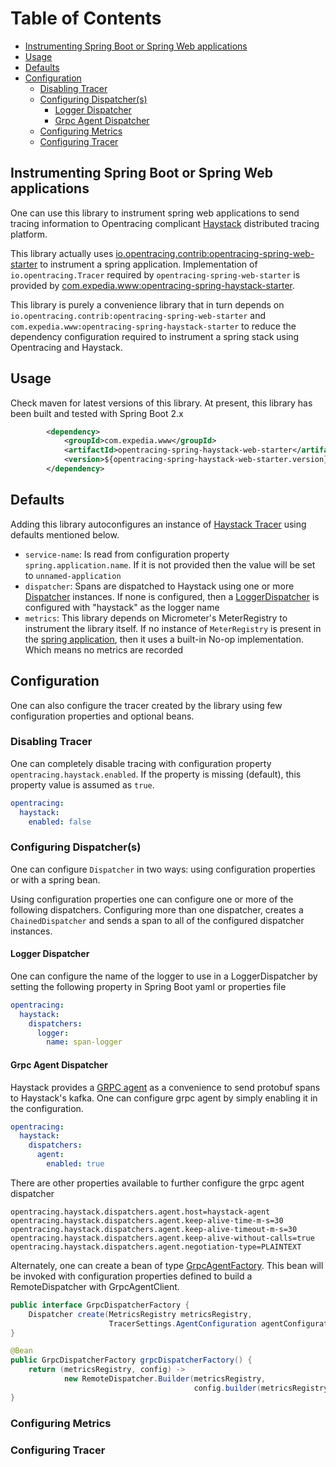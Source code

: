 Table of Contents
=================

* [Instrumenting Spring Boot or Spring Web applications](#instrumenting-spring-boot-or-spring-web-applications)
* [Usage](#usage)
* [Defaults](#defaults)
* [Configuration](#configuration)
   * [Disabling Tracer](#disabling-tracer)
   * [Configuring Dispatcher(s)](#configuring-dispatchers)
      * [Logger Dispatcher](#logger-dispatcher)
      * [Grpc Agent Dispatcher](#grpc-agent-dispatcher)
   * [Configuring Metrics](#configuring-metrics)
  * [Configuring Tracer](#configuring-tracer)


## Instrumenting Spring Boot or Spring Web applications

One can use this library to instrument spring web applications to send tracing information to Opentracing complicant [Haystack](https://expediadotcom.github.io/haystack/) distributed tracing platform. 

This library actually uses [io.opentracing.contrib:opentracing-spring-web-starter](https://github.com/opentracing-contrib/java-spring-web) to instrument a spring application. Implementation of `io.opentracing.Tracer` required by `opentracing-spring-web-starter` is provided by [com.expedia.www:opentracing-spring-haystack-starter](https://github.com/ExpediaDotCom/haystack-client-java/blob/opentracing-spring-haystack-starter/integrations/opentracing-spring-haystack-starter/src/main/java/com/expedia/haystack/opentracing/spring/starter/TracerConfigurer.java).

This library is purely a convenience library that in turn depends on `io.opentracing.contrib:opentracing-spring-web-starter` and `com.expedia.www:opentracing-spring-haystack-starter` to reduce the dependency configuration required to instrument a spring stack using Opentracing and Haystack.

## Usage

Check maven for latest versions of this library. At present, this library has been built and tested with Spring Boot 2.x

```xml
        <dependency>
            <groupId>com.expedia.www</groupId>
            <artifactId>opentracing-spring-haystack-web-starter</artifactId>
            <version>${opentracing-spring-haystack-web-starter.version}</version>
        </dependency>
```

## Defaults

Adding this library autoconfigures an instance of [Haystack Tracer](https://github.com/ExpediaDotCom/haystack-client-java/blob/opentracing-spring-haystack-starter/core/src/main/java/com/expedia/www/haystack/client/Tracer.java) using defaults mentioned below. 

* `service-name`: Is read from configuration property `spring.application.name`. If it is not provided then the value will be set to `unnamed-application`
* `dispatcher`: Spans are dispatched to Haystack using one or more [Dispatcher](https://github.com/ExpediaDotCom/haystack-client-java/blob/opentracing-spring-haystack-starter/core/src/main/java/com/expedia/www/haystack/client/dispatchers/Dispatcher.java) instances. If none is configured, then a [LoggerDispatcher](https://github.com/ExpediaDotCom/haystack-client-java/blob/opentracing-spring-haystack-starter/core/src/main/java/com/expedia/www/haystack/client/dispatchers/LoggerDispatcher.java) is configured with "haystack" as the logger name
* `metrics`: This library depends on Micrometer's MeterRegistry to instrument the library itself. If no instance of `MeterRegistry` is present in the [spring application](https://spring.io/blog/2018/03/16/micrometer-spring-boot-2-s-new-application-metrics-collector#what-do-i-get-out-of-the-box), then it uses a built-in No-op implementation. Which means no metrics are recorded

## Configuration

One can also configure the tracer created by the library using few configuration properties and optional beans.

### Disabling Tracer

One can completely disable tracing with configuration property `opentracing.haystack.enabled`. If the property is missing (default), this property value is assumed as `true`.

```yaml
opentracing:
  haystack:
    enabled: false
```

### Configuring Dispatcher(s)

One can configure `Dispatcher` in two ways: using configuration properties or with a spring bean.

Using configuration properties one can configure one or more of the following dispatchers. Configuring more than one dispatcher, creates a `ChainedDispatcher` and sends a span to all of the configured dispatcher instances.

#### Logger Dispatcher

One can configure the name of the logger to use in a LoggerDispatcher by setting the following property in Spring Boot yaml or properties file

```yaml
opentracing:
  haystack:
    dispatchers:
      logger:
        name: span-logger
```

#### Grpc Agent Dispatcher

Haystack provides a [GRPC agent](https://github.com/ExpediaDotCom/haystack-agent) as a convenience to send protobuf spans to Haystack's kafka. One can configure grpc agent by simply enabling it in the configuration. 

```yaml
opentracing:
  haystack:
    dispatchers:
      agent:
        enabled: true
```

There are other properties available to further configure the grpc agent dispatcher

```
opentracing.haystack.dispatchers.agent.host=haystack-agent
opentracing.haystack.dispatchers.agent.keep-alive-time-m-s=30
opentracing.haystack.dispatchers.agent.keep-alive-timeout-m-s=30
opentracing.haystack.dispatchers.agent.keep-alive-without-calls=true
opentracing.haystack.dispatchers.agent.negotiation-type=PLAINTEXT
```

Alternately, one can create a bean of type [GrpcAgentFactory](https://github.com/ExpediaDotCom/haystack-client-java/blob/opentracing-spring-haystack-starter/integrations/opentracing-spring-haystack-starter/src/main/java/com/expedia/haystack/opentracing/spring/starter/support/GrpcDispatcherFactory.java). This bean will be invoked with configuration properties defined to build a RemoteDispatcher with GrpcAgentClient.

```java
public interface GrpcDispatcherFactory {
    Dispatcher create(MetricsRegistry metricsRegistry, 
                      TracerSettings.AgentConfiguration agentConfiguration);
}
```

```java
@Bean
public GrpcDispatcherFactory grpcDispatcherFactory() {
    return (metricsRegistry, config) ->
            new RemoteDispatcher.Builder(metricsRegistry, 
                                         config.builder(metricsRegistry).build()).build();
}
```

### Configuring Metrics

### Configuring Tracer

